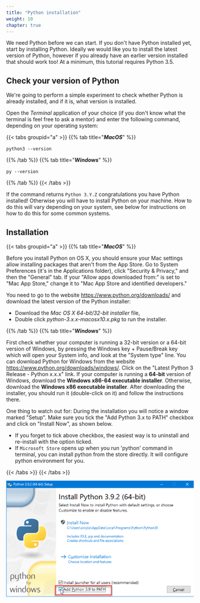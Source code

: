 ```yaml
---
title: "Python installation"
weight: 10
chapter: true
---
```


We need Python before we can start. If you don't have Python installed yet, start by installing Python. Ideally we would like you to install the latest version of Python, however if you already have an earlier version installed that should work too! At a minimum, this tutorial requires Python 3.5.


## Check your version of Python

We're going to perform a simple experiment to check whether Python is already installed, and if it is, what version is installed.

Open the *Terminal* application of your choice (if you don't know what the terminal is feel free to ask a mentor) and enter the following command, depending on your operating system:

{{< tabs groupid="a" >}}
{{% tab title="_**MacOS**_" %}}
```shell
python3 --version
```
{{% /tab %}}
{{% tab title="_**Windows**_" %}}
```shell
py --version
```
{{% /tab %}}
{{< /tabs >}}

If the command returns `Python 3.Y.Z` congratulations you have Python installed! Otherwise you will have to install Python on your machine. How to do this will vary depending on your system, see below for instructions on how to do this for some common systems.

## Installation

{{< tabs groupid="a" >}}
{{% tab title="_**MacOS**_" %}}

Before you install Python on OS X, you should ensure your Mac settings allow installing packages that aren't from the App Store. Go to System Preferences (it's in the Applications folder), click
 "Security & Privacy," and then the "General" tab.  If your "Allow apps downloaded from:" is set to "Mac App Store," change it to "Mac App Store and identified developers."

You need to go to the website https://www.python.org/downloads/ and download the latest version of the Python installer:

* Download the *Mac OS X 64-bit/32-bit installer* file,
* Double click *python-3.x.x-macosx10.x.pkg* to run the installer.

{{% /tab %}}
{{% tab title="_**Windows**_" %}}

First check whether your computer is running a 32-bit version or a 64-bit version of Windows, by pressing the Windows key + Pause/Break key which will open your System info, and look at the "System type" line. You can download Python for Windows from the website https://www.python.org/downloads/windows/. Click on the "Latest Python 3 Release - Python x.x.x" link. If your computer is running a **64-bit** version of Windows, download the **Windows x86-64 executable installer**. Otherwise, download the **Windows x86 executable installer**. After downloading the installer, you should run it (double-click on it) and follow the instructions there.

One thing to watch out for: During the installation you will notice a window marked "Setup". Make sure you tick the "Add Python 3.x to PATH" checkbox and click on "Install Now", as shown below.

- If you forget to tick above checkbox, the easiest way is to uninstall and re-install with the option ticked.
- If `Microsoft Store` opens up when you run 'python' command in terminal, you can install python from the store directly. It will configure python environment for you.

{{< /tabs >}}
{{< /tabs >}}

![Don't forget to add Python to the Path](images/python-installation-options.png)